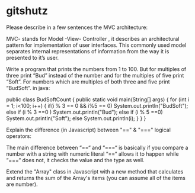 # gitshutz

Please describe in a few sentences the MVC architecture:

MVC-  stands for Model -View- Controller , it describes an architectural pattern for implementation of user 
interfaces. This commonly used model  separates internal representations of information from the way
it is presented to it’s user.  


Write a program that prints the numbers from 1 to 100. But for multiples of three print “Bud” instead of the number and for the multiples of five print “Soft”. 
For numbers which are multiples of both three and five print “BudSoft”.
in java:

public class BudSoftCount {
	public static void main(String[] args) {
		for (int i = 1; i<100; i++)
		{
			if(i % 3 == 0 && i%5 == 0)
				System.out.println("BudSoft");
			else if (i % 3 ==0 )
				System.out.println("Bud");
			else if (i % 5 ==0)
				System.out.println("Soft");
			else
				System.out.println(i);
		}
	}
}


Explain the difference (in Javascript) between "==" & "===" logical operators:

The main difference between “==“ and “===“  is basically  if you compare a number
with a string with numeric literal “==“ allows it to happen while “===“ does not, 
it checks the value and the type as well. 



Extend the "Array" class in Javascript with a new method that calculates and returns the 
sum of the Array's items (you can assume all of the items are number).

<!DOCTYPE html>
<html lang="en">
<head>
    <meta charset="UTF-8">
    <title>Solution 4</title>
    <script>
        Array.prototype.sumItems = function() {
            var sum = 0;
            for (var i = 0; i < this.length; i++) {
                sum += this[i];
            }
            return sum;
        }
        var myArray = new Array();
        function addNum(input) {
            myArray.push(parseInt(document.getElementById("numbersInput").value,10));
            updateUI();
        }
        
        function updateUI() {
            var valuesContainer = document.getElementById("valuesContainer");
            valuesContainer.innerHTML = "";
            for (var i = 0; i < myArray.length; i++) {
                valuesContainer.innerHTML += myArray[i];
                if (i < myArray.length - 1) {
                    valuesContainer.innerHTML += ", ";
                }
            }
            var sumContainer = document.getElementById("sumContainer");
            sumContainer.innerHTML = myArray.sumItems();
        }
    </script>
</head>
<body>
    <div>
        <div><input type="text" id="numbersInput" onfocus="this.value = '';"><button onclick="addNum()">Add to array</button></div>
        <div>Array values: <span id="valuesContainer"></span></div>
        <div>Array sum: <span id="sumContainer"></span></div>
    </div>
</body>
</html>



